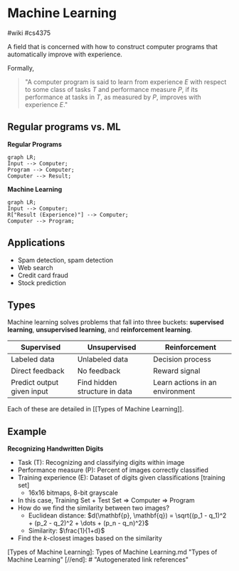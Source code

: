 # Machine Learning
#wiki #cs4375 

A field that is concerned with how to construct computer programs that automatically improve with experience.

Formally,
 
> "A computer program is said to learn from experience *E* with respect to some class of tasks *T* and performance measure *P*, if its performance at tasks in *T*, as measured by *P*, improves with experience *E*."

## Regular programs vs. ML

**Regular Programs**
```mermaid
graph LR;
Input --> Computer;
Program --> Computer;
Computer --> Result;
```

**Machine Learning**
```mermaid
graph LR;
Input --> Computer;
R["Result (Experience)"] --> Computer;
Computer --> Program;
```

## Applications
- Spam detection, spam detection
- Web search
- Credit card fraud
- Stock prediction

## Types
Machine learning solves problems that fall into three buckets: **supervised learning**, **unsupervised learning**, and **reinforcement learning**.


| Supervised                 | Unsupervised                  | Reinforcement                   |
| -------------------------- | ----------------------------- | ------------------------------- |
| Labeled data               | Unlabeled data                | Decision process                |
| Direct feedback            | No feedback                   | Reward signal                   |
| Predict output given input | Find hidden structure in data | Learn actions in an environment |

Each of these are detailed in [[Types of Machine Learning]].



## Example
**Recognizing Handwritten Digits**
- Task (T): Recognizing and classifying digits within image
- Performance measure (P): Percent of images correctly classified
- Training experience (E): Dataset of digits given classifications [training set]
    - 16x16 bitmaps, 8-bit grayscale
- In this case, Training Set + Test Set ⇒ Computer ⇒ Program
- How do we find the similarity between two images?
    - Euclidean distance: $d(\mathbf{p}, \mathbf{q}) = \sqrt{(p_1 - q_1)^2 + (p_2 - q_2)^2 + \dots + (p_n - q_n)^2}$
    - Similarity: $\frac{1}{1+d}$
- Find the *k*-closest images based on the similarity

[//begin]: # "Autogenerated link references for markdown compatibility"
[Types of Machine Learning]: Types of Machine Learning.md "Types of Machine Learning"
[//end]: # "Autogenerated link references"